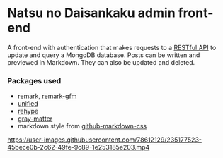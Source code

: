 
# Natsu no Daisankaku admin front-end

A front-end with authentication that makes requests to a [RESTful API](https://github.com/kuromika/nnd-backend) to update and query a MongoDB database.
Posts can be written and previewed in Markdown. They can also be updated and deleted. 

### Packages used

- [remark, remark-gfm](https://github.com/remarkjs/remark)
- [unified](https://github.com/unifiedjs/unified) 
- [rehype](https://github.com/rehypejs/rehype)
- [gray-matter](https://github.com/jonschlinkert/gray-matter)
- markdown style from [github-markdown-css](https://github.com/sindresorhus/github-markdown-css)

https://user-images.githubusercontent.com/78612129/235177523-45bece0b-2c62-49fe-9c89-1e253185e203.mp4

